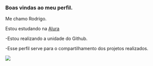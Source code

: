 ### Boas vindas ao meu perfil.

 Me chamo Rodrigo.

Estou estudando na [Alura](https://www.alura.com.br)

-Estou realizando a unidade do Github.

-Esse perfil serve para o compartilhamento dos projetos realizados.

![](https://media1.tenor.com/m/v54pniNugp8AAAAC/sharing-share.gif)


